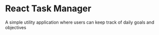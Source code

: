 # React Task Manager

A simple utility application where users can keep track of daily goals and objectives
